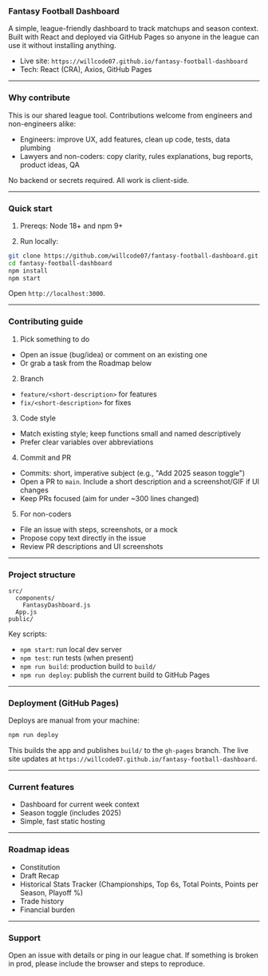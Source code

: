 ### Fantasy Football Dashboard

A simple, league-friendly dashboard to track matchups and season context. Built with React and deployed via GitHub Pages so anyone in the league can use it without installing anything.

- Live site: `https://willcode07.github.io/fantasy-football-dashboard`
- Tech: React (CRA), Axios, GitHub Pages

---

### Why contribute

This is our shared league tool. Contributions welcome from engineers and non-engineers alike:

- Engineers: improve UX, add features, clean up code, tests, data plumbing
- Lawyers and non-coders: copy clarity, rules explanations, bug reports, product ideas, QA

No backend or secrets required. All work is client-side.

---

### Quick start

1) Prereqs: Node 18+ and npm 9+

2) Run locally:

```bash
git clone https://github.com/willcode07/fantasy-football-dashboard.git
cd fantasy-football-dashboard
npm install
npm start
```

Open `http://localhost:3000`.

---

### Contributing guide

1) Pick something to do
- Open an issue (bug/idea) or comment on an existing one
- Or grab a task from the Roadmap below

2) Branch
- `feature/<short-description>` for features
- `fix/<short-description>` for fixes

3) Code style
- Match existing style; keep functions small and named descriptively
- Prefer clear variables over abbreviations

4) Commit and PR
- Commits: short, imperative subject (e.g., "Add 2025 season toggle")
- Open a PR to `main`. Include a short description and a screenshot/GIF if UI changes
- Keep PRs focused (aim for under ~300 lines changed)

5) For non-coders
- File an issue with steps, screenshots, or a mock
- Propose copy text directly in the issue
- Review PR descriptions and UI screenshots

---

### Project structure

```
src/
  components/
    FantasyDashboard.js
  App.js
public/
```

Key scripts:

- `npm start`: run local dev server
- `npm test`: run tests (when present)
- `npm run build`: production build to `build/`
- `npm run deploy`: publish the current build to GitHub Pages

---

### Deployment (GitHub Pages)

Deploys are manual from your machine:

```bash
npm run deploy
```

This builds the app and publishes `build/` to the `gh-pages` branch. The live site updates at `https://willcode07.github.io/fantasy-football-dashboard`.

---

### Current features

- Dashboard for current week context
- Season toggle (includes 2025)
- Simple, fast static hosting

---

### Roadmap ideas

- Constitution
- Draft Recap
- Historical Stats Tracker (Championships, Top 6s, Total Points, Points per Season, Playoff %)
- Trade history
- Financial burden

---

### Support

Open an issue with details or ping in our league chat. If something is broken in prod, please include the browser and steps to reproduce.
